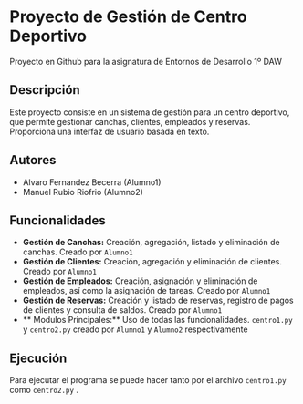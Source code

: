 # Proyecto de Gestión de Centro Deportivo 

Proyecto en Github para la asignatura de Entornos de Desarrollo 1º DAW

## Descripción

Este proyecto consiste en un sistema de gestión para un centro deportivo, que permite gestionar canchas, clientes, empleados y reservas. Proporciona una interfaz de usuario basada en texto.
## Autores

- Alvaro Fernandez Becerra (Alumno1)
- Manuel Rubio Riofrio (Alumno2)

## Funcionalidades

- **Gestión de Canchas:** Creación, agregación, listado y eliminación de canchas. Creado por `Alumno1`
- **Gestión de Clientes:** Creación, agregación y eliminación de clientes. Creado por `Alumno1`
- **Gestión de Empleados:** Creación, asignación y eliminación de empleados, así como la asignación de tareas. Creado por `Alumno1`
- **Gestión de Reservas:** Creación y listado de reservas, registro de pagos de clientes y consulta de saldos. Creado por `Alumno1`
- ** Modulos Principales:** Uso de todas las funcionalidades. `centro1.py` y `centro2.py` creado por `Alumno1` y `Alumno2` respectivamente

## Ejecución

Para ejecutar el programa se puede hacer tanto por el archivo `centro1.py` como `centro2.py` . 
